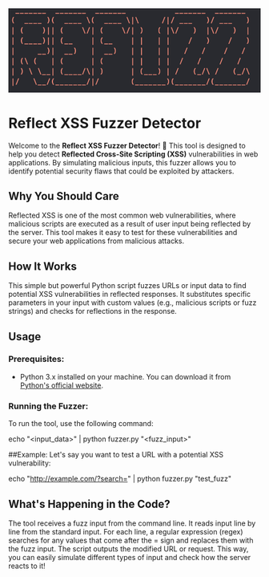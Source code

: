 <img src="https://github.com/farnazzohori/mytool/blob/main/banner.png?raw=true" width="800px" alt="Interactsh"></a>
---
# Reflect XSS Fuzzer Detector

Welcome to the **Reflect XSS Fuzzer Detector**! 🚀 This tool is designed to help you detect **Reflected Cross-Site Scripting (XSS)** vulnerabilities in web applications. By simulating malicious inputs, this fuzzer allows you to identify potential security flaws that could be exploited by attackers.

## Why You Should Care

Reflected XSS is one of the most common web vulnerabilities, where malicious scripts are executed as a result of user input being reflected by the server. This tool makes it easy to test for these vulnerabilities and secure your web applications from malicious attacks.

## How It Works

This simple but powerful Python script fuzzes URLs or input data to find potential XSS vulnerabilities in reflected responses. It substitutes specific parameters in your input with custom values (e.g., malicious scripts or fuzz strings) and checks for reflections in the response.

## Usage

### Prerequisites:
- Python 3.x installed on your machine. You can download it from [Python's official website](https://www.python.org/).

### Running the Fuzzer:

To run the tool, use the following command:

echo "<input_data>" | python fuzzer.py "<fuzz_input>"

##Example:
Let's say you want to test a URL with a potential XSS vulnerability:

echo "http://example.com/?search=<script>alert('xss')</script>" | python fuzzer.py "test_fuzz"

## What's Happening in the Code?

The tool receives a fuzz input from the command line.
It reads input line by line from the standard input.
For each line, a regular expression (regex) searches for any values that come after the = sign and replaces them with the fuzz input.
The script outputs the modified URL or request.
This way, you can easily simulate different types of input and check how the server reacts to it!

